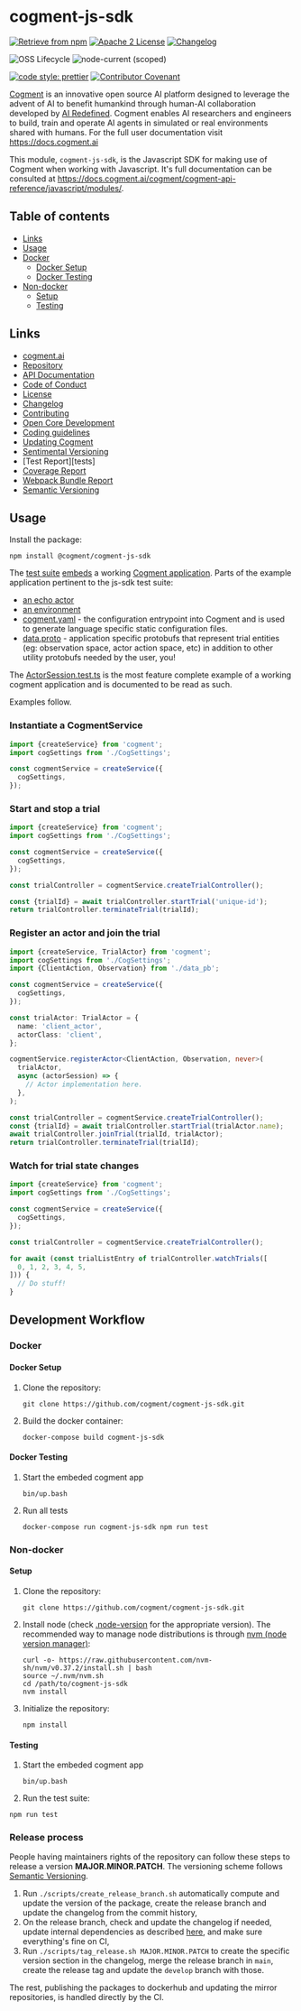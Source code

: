 # cogment-js-sdk

[![Retrieve from npm](https://img.shields.io/badge/npm-%40cogment%2Fcogment--js--sdk-brightgreen)][npm-cogment] [![Apache 2 License](https://img.shields.io/badge/license-Apache%202-green)](./LICENSE) [![Changelog](https://img.shields.io/badge/-Changelog%20-blueviolet)](./CHANGELOG.md)

![OSS Lifecycle](https://img.shields.io/osslifecycle/cogment/cogment-js-sdk)
![node-current (scoped)](https://img.shields.io/node/v/@cogment/cogment-js-sdk)

[![code style: prettier](https://img.shields.io/badge/code_style-prettier-ff69b4.svg)](https://github.com/prettier/prettier)
[![Contributor Covenant](https://img.shields.io/badge/Contributor%20Covenant-v2.0%20adopted-ff69b4.svg)][code-of-conduct]

[Cogment](https://cogment.ai) is an innovative open source AI platform designed to leverage the advent of AI to benefit humankind through human-AI collaboration developed by [AI Redefined](https://ai-r.com). Cogment enables AI researchers and engineers to build, train and operate AI agents in simulated or real environments shared with humans. For the full user documentation visit <https://docs.cogment.ai>

This module, `cogment-js-sdk`, is the Javascript SDK for making use of Cogment when working with Javascript. It's full documentation can be consulted at <https://docs.cogment.ai/cogment/cogment-api-reference/javascript/modules/>.

## Table of contents

- [Links](#links)
- [Usage](#usage)
- [Docker](#docker)
  - [Docker Setup](#docker-setup)
  - [Docker Testing](#docker-testing)
- [Non-docker](#non-docker)
  - [Setup](#setup)
  - [Testing](#testing)

## Links

- [cogment.ai][cogment.ai]
- [Repository][repo]
- [API Documentation][api-docs]
- [Code of Conduct][code-of-conduct]
- [License][license]
- [Changelog][changelog]
- [Contributing][contributing]
- [Open Core Development][opencore-development]
- [Coding guidelines][codeguidelines]
- [Updating Cogment][updating-cogment]
- [Sentimental Versioning][sentimental-versioning]
- [Test Report][tests]
- [Coverage Report][coverage]
- [Webpack Bundle Report][webpack]
- [Semantic Versioning][semver.org]

## Usage

Install the package:

```shell script
npm install @cogment/cogment-js-sdk
```

The [test suite][test-suite] [embeds][cogment-app] a working [Cogment
application][docs.cogment.ai]. Parts of the example application
pertinent to the js-sdk test suite:

- [an echo actor](/__tests__/end-to-end/cogment-app/echo/)
- [an environment](/__tests__/end-to-end/cogment-app/environment/)
- [cogment.yaml](/__tests__/end-to-end/cogment-app/cogment.yaml) - the
  configuration entrypoint into Cogment and is used to generate language
  specific static configuration files.
- [data.proto](/__tests__/end-to-end/cogment-app/data.proto) -
  application specific protobufs that represent trial entities (eg:
  observation space, actor action space, etc) in addition to other
  utility protobufs needed by the user, you!

The [ActorSession.test.ts](/__tests__/ActorSession.test.ts) is the most
feature complete example of a working cogment application and is
documented to be read as such.

Examples follow.

### Instantiate a CogmentService

```typescript
import {createService} from 'cogment';
import cogSettings from './CogSettings';

const cogmentService = createService({
  cogSettings,
});
```

### Start and stop a trial

```typescript
import {createService} from 'cogment';
import cogSettings from './CogSettings';

const cogmentService = createService({
  cogSettings,
});

const trialController = cogmentService.createTrialController();

const {trialId} = await trialController.startTrial('unique-id');
return trialController.terminateTrial(trialId);
```

### Register an actor and join the trial

```typescript
import {createService, TrialActor} from 'cogment';
import cogSettings from './CogSettings';
import {ClientAction, Observation} from './data_pb';

const cogmentService = createService({
  cogSettings,
});

const trialActor: TrialActor = {
  name: 'client_actor',
  actorClass: 'client',
};

cogmentService.registerActor<ClientAction, Observation, never>(
  trialActor,
  async (actorSession) => {
    // Actor implementation here.
  },
);

const trialController = cogmentService.createTrialController();
const {trialId} = await trialController.startTrial(trialActor.name);
await trialController.joinTrial(trialId, trialActor);
return trialController.terminateTrial(trialId);
```

### Watch for trial state changes

```typescript
import {createService} from 'cogment';
import cogSettings from './CogSettings';

const cogmentService = createService({
  cogSettings,
});

const trialController = cogmentService.createTrialController();

for await (const trialListEntry of trialController.watchTrials([
  0, 1, 2, 3, 4, 5,
])) {
  // Do stuff!
}
```

## Development Workflow

### Docker

#### Docker Setup

1. Clone the repository:
   ```shell script
   git clone https://github.com/cogment/cogment-js-sdk.git
   ```
2. Build the docker container:
   ```shell script
   docker-compose build cogment-js-sdk
   ```

#### Docker Testing

1. Start the embeded cogment app
   ```shell script
   bin/up.bash
   ```
2. Run all tests
   ```shell script
   docker-compose run cogment-js-sdk npm run test
   ```

### Non-docker

#### Setup

1. Clone the repository:
   ```shell script
   git clone https://github.com/cogment/cogment-js-sdk.git
   ```
2. Install node (check [.node-version](/.node-version) for the
   appropriate version). The recommended way to manage node
   distributions is through
   [nvm (node version manager)](https://github.com/nvm-sh/nvm):
   ```shell script
   curl -o- https://raw.githubusercontent.com/nvm-sh/nvm/v0.37.2/install.sh | bash
   source ~/.nvm/nvm.sh
   cd /path/to/cogment-js-sdk
   nvm install
   ```
3. Initialize the repository:
   ```shell script
   npm install
   ```

#### Testing

1. Start the embeded cogment app
   ```shell script
   bin/up.bash
   ```
2. Run the test suite:

```shell script
npm run test
```

### Release process

People having maintainers rights of the repository can follow these steps to release a version **MAJOR.MINOR.PATCH**. The versioning scheme follows [Semantic Versioning](http://semver.org/spec/v2.0.0.html).

1. Run `./scripts/create_release_branch.sh` automatically compute and update the version of the package, create the release branch and update the changelog from the commit history,
2. On the release branch, check and update the changelog if needed, update internal dependencies as described [here][updating-cogment], and make sure everything's fine on CI,
3. Run `./scripts/tag_release.sh MAJOR.MINOR.PATCH` to create the specific version section in the changelog, merge the release branch in `main`, create the release tag and update the `develop` branch with those.

The rest, publishing the packages to dockerhub and updating the mirror repositories, is handled directly by the CI.

[api-docs]: https://ai-r.gitlab.io/cogment-js-sdk 'api-docs'
[changelog]: /CHANGELOG.md 'changelog'
[code-of-conduct]: /CODE_OF_CONDUCT.md
[codeguidelines]: /docs/codeguidelines.md
[cogment-app]: /__tests__/end-to-end/cogment-app/
[cogment.ai]: https://cogment.ai 'cogment.ai'
[contributing]: /CONTRIBUTING.md
[coverage]: https://ai-r.gitlab.io/cogment-js-sdk/coverage/lcov-report 'coverage report'
[docs.cogment.ai]: https://docs.cogment.ai/
[license]: /LICENSE.md 'license'
[majestic]: https://github.com/Raathigesh/majestic 'majestic'
[npm-cogment]: https://www.npmjs.com/package/cogment 'npm-cogment'
[opencore-development]: /docs/opencore-development.md
[repo]: https://github.com/cogment/cogment-js-sdk/ 'Repository'
[semver.org]: https://semver.org
[sentimental-versioning]: http://sentimentalversioning.org/
[test-suite]: /__tests__/
[updating-cogment]: /docs/updating-cogment.md
[webpack]: https://ai-r.gitlab.io/cogment-js-sdk/webpack/cjs
